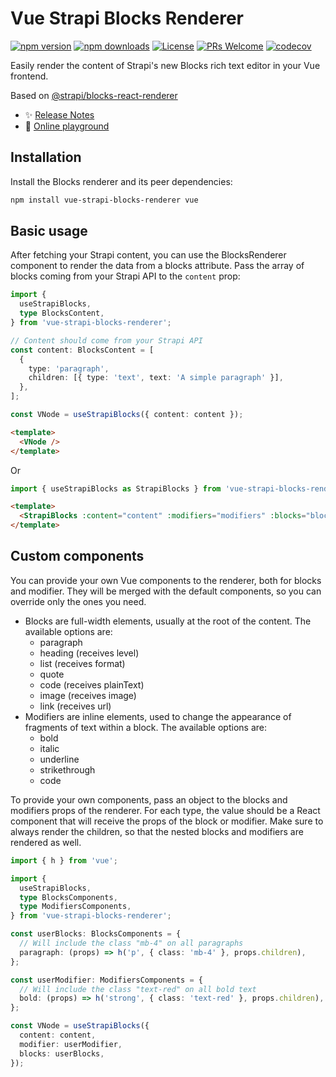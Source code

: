 # Vue Strapi Blocks Renderer

[![npm version][npm-version-src]][npm-version-href]
[![npm downloads][npm-downloads-src]][npm-downloads-href]
[![License][license-src]][license-href]
[![PRs Welcome](https://img.shields.io/badge/PRs-welcome-brightgreen.svg?style=flat-square)](https://makeapullrequest.com)
[![codecov](https://codecov.io/gh/niklasfjeldberg/vue-strapi-blocks-renderer/graph/badge.svg?token=GU7ZGIRG0H)](https://codecov.io/gh/niklasfjeldberg/vue-strapi-blocks-renderer)

Easily render the content of Strapi's new Blocks rich text editor in your Vue frontend.

Based on [@strapi/blocks-react-renderer](https://github.com/strapi/blocks-react-renderer)

- ✨ [Release Notes](/CHANGELOG.md)
- 🏀 [Online playground](https://stackblitz.com/github/niklasfjeldberg/vue-strapi-blocks-renderer?file=src%2FApp.vue)

## Installation

Install the Blocks renderer and its peer dependencies:

```sh
npm install vue-strapi-blocks-renderer vue
```

## Basic usage

After fetching your Strapi content, you can use the BlocksRenderer component to render the data from a blocks attribute. Pass the array of blocks coming from your Strapi API to the `content` prop:

```ts
import {
  useStrapiBlocks,
  type BlocksContent,
} from 'vue-strapi-blocks-renderer';

// Content should come from your Strapi API
const content: BlocksContent = [
  {
    type: 'paragraph',
    children: [{ type: 'text', text: 'A simple paragraph' }],
  },
];

const VNode = useStrapiBlocks({ content: content });
```

```html
<template>
  <VNode />
</template>
```

Or

```ts
import { useStrapiBlocks as StrapiBlocks } from 'vue-strapi-blocks-renderer';
```

```html
<template>
  <StrapiBlocks :content="content" :modifiers="modifiers" :blocks="blocks" />
</template>
```

## Custom components

You can provide your own Vue components to the renderer, both for blocks and modifier. They will be merged with the default components, so you can override only the ones you need.

- Blocks are full-width elements, usually at the root of the content. The available options are:
  - paragraph
  - heading (receives level)
  - list (receives format)
  - quote
  - code (receives plainText)
  - image (receives image)
  - link (receives url)
- Modifiers are inline elements, used to change the appearance of fragments of text within a block. The available options are:
  - bold
  - italic
  - underline
  - strikethrough
  - code

To provide your own components, pass an object to the blocks and modifiers props of the renderer. For each type, the value should be a React component that will receive the props of the block or modifier. Make sure to always render the children, so that the nested blocks and modifiers are rendered as well.

```ts
import { h } from 'vue';

import {
  useStrapiBlocks,
  type BlocksComponents,
  type ModifiersComponents,
} from 'vue-strapi-blocks-renderer';

const userBlocks: BlocksComponents = {
  // Will include the class "mb-4" on all paragraphs
  paragraph: (props) => h('p', { class: 'mb-4' }, props.children),
};

const userModifier: ModifiersComponents = {
  // Will include the class "text-red" on all bold text
  bold: (props) => h('strong', { class: 'text-red' }, props.children),
};

const VNode = useStrapiBlocks({
  content: content,
  modifier: userModifier,
  blocks: userBlocks,
});
```

<!-- Badges -->

[npm-version-src]: https://img.shields.io/npm/v/vue-strapi-blocks-renderer/latest.svg?style=flat&colorA=18181B&colorB=28CF8D
[npm-version-href]: https://npmjs.com/package/vue-strapi-blocks-renderer
[npm-downloads-src]: https://img.shields.io/npm/dm/vue-strapi-blocks-renderer.svg?style=flat&colorA=18181B&colorB=28CF8D
[npm-downloads-href]: https://npmjs.com/package/vue-strapi-blocks-renderer
[license-src]: https://img.shields.io/npm/l/vue-strapi-blocks-renderer.svg?style=flat&colorA=18181B&colorB=28CF8D
[license-href]: https://npmjs.com/package/vue-strapi-blocks-renderer
